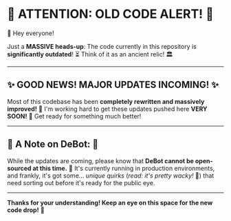 # 🚨 **ATTENTION: OLD CODE ALERT!** 🚨

👋 Hey everyone!

Just a **MASSIVE heads-up**: The code currently in this repository is **significantly outdated**! ⏳ Think of it as an ancient relic! 🏛️

---

## ✨ **GOOD NEWS! MAJOR UPDATES INCOMING!** ✨

Most of this codebase has been **completely rewritten and massively improved!** 💪 I'm working hard to get these updates pushed here **VERY SOON!** 🚀 Get ready for something much better!

---

## 🤖 **A Note on DeBot:** 🤖

While the updates are coming, please know that **DeBot cannot be open-sourced at this time.** 🙏 It's currently running in production environments, and frankly, it's got some... *unique quirks* (*read: it's pretty wacky!* 🤪) that need sorting out before it's ready for the public eye.

---

**Thanks for your understanding! Keep an eye on this space for the new code drop!** 🎉
